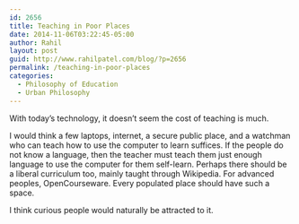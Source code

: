 ```yaml
---
id: 2656
title: Teaching in Poor Places
date: 2014-11-06T03:22:45-05:00
author: Rahil
layout: post
guid: http://www.rahilpatel.com/blog/?p=2656
permalink: /teaching-in-poor-places
categories:
  - Philosophy of Education
  - Urban Philosophy
---
```

With today&#8217;s technology, it doesn&#8217;t seem the cost of teaching is much.

I would think a few laptops, internet, a secure public place, and a watchman who can teach how to use the computer to learn suffices. If the people do not know a language, then the teacher must teach them just enough language to use the computer for them self-learn. Perhaps there should be a liberal curriculum too, mainly taught through Wikipedia. For advanced peoples, OpenCourseware. Every populated place should have such a space.

I think curious people would naturally be attracted to it.